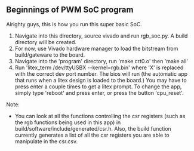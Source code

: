 ## Beginnings of PWM SoC program

Alrighty guys, this is how you run this super basic SoC.

1. Navigate into this directory, source vivado and run rgb_soc.py. A build directory will be created.
2. For now, use Vivado hardware manager to load the bitstream from build/gateware to the board.
3. Navigate into the 'program' directory, run 'make crt0.o' then 'make all'
4. Run 'litex_term /dev/ttyUSBX --kernel=rgb.bin' where 'X' is replaced with the correct dev port number. The bios will run (the automatic app that runs when a litex design is loaded to the board.) You may have to press enter a couple times to get a litex prompt. To change the app, simply type 'reboot' and press enter, or press the button 'cpu_reset'.

Note: 
* You can look at all the functions controlling the csr registers (such as the rgb functions being used in this app) in build/software/include/generated/csr.h. Also, the build function currently generates a list of all the csr registers you are able to manipulate in the csr.csv. 
